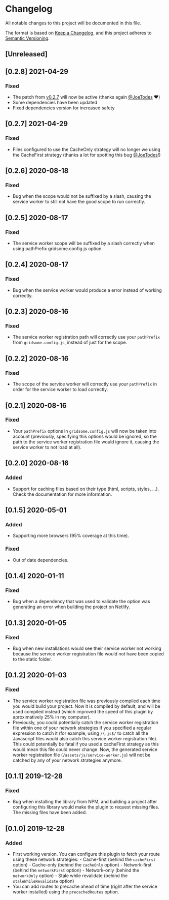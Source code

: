 # Changelog

All notable changes to this project will be documented in this file.

The format is based on [Keep a Changelog](https://keepachangelog.com/en/1.0.0/),
and this project adheres to [Semantic Versioning](https://semver.org/spec/v2.0.0.html).

## [Unreleased]

## [0.2.8] 2021-04-29

### Fixed

- The patch from [v0.2.7](#0-2-7-2021-04-29) will now be active (thanks again [@JoeTodes](https://github.com/JoeTodes) ❤️)
- Some dependencies have been updated
- Fixed dependencies version for increased safety

## [0.2.7] 2021-04-29

### Fixed

- Files configured to use the CacheOnly strategy will no longer we using the CacheFirst strategy (thanks a lot for spotting this bug [@JoeTodes](https://github.com/JoeTodes)!)

## [0.2.6] 2020-08-18

### Fixed

- Bug when the scope would not be suffixed by a slash, causing the service worker to still not have the good scope to run correctly.

## [0.2.5] 2020-08-17

### Fixed

- The service worker scope will be suffixed by a slash correctly when using pathPrefix gridsome.config.js option.

## [0.2.4] 2020-08-17

### Fixed

- Bug when the service worker would produce a error instead of working correctly.

## [0.2.3] 2020-08-16

### Fixed

- The service worker registration path will correctly use your `pathPrefix` from `gridsome.config.js`, instead of just for the scope.

## [0.2.2] 2020-08-16

### Fixed

- The scope of the service worker will correctly use your `pathPrefix` in order for the service worker to load correctly.

## [0.2.1] 2020-08-16

### Fixed

- Your `pathPrefix` options in `gridsome.config.js` will now be taken into account (previously, specifying this options would be ignored, so the path to the service worker registration file would ignore it, causing the service worker to not load at all).

## [0.2.0] 2020-08-16

### Added

- Support for caching files based on their type (html, scripts, styles, ...). Check the documentation for more information.

## [0.1.5] 2020-05-01

### Added

- Supporting more browsers (95% coverage at this time).

### Fixed

- Out of date dependencies.

## [0.1.4] 2020-01-11

### Fixed

- Bug when a dependency that was used to validate the option was generating an error when building the project on Netlify.

## [0.1.3] 2020-01-05

### Fixed

- Bug when new installations would see their service worker not working because the service worker registration file would not have been copied to the static folder.

## [0.1.2] 2020-01-03

### Fixed

- The service worker registration file was previously compiled each time you would build your project. Now it is compiled by default, and will be used compiled instead (which improved the speed of this plugin by aproximatively 25% in my computer).
- Previously, you could potentially catch the service worker registration file within one of your network strategies if you specified a regular expression to catch it (for example, using `/\.js$/` to catch all the Javascript files would also catch this service worker registration file). This could potentially be fatal if you used a cacheFirst strategy as this would mean this file could never change. Now, the generated service worker registration file (`/assets/js/service-worker.js`) will not be catched by any of your network strategies anymore.

## [0.1.1] 2019-12-28

### Fixed

- Bug when installing the library from NPM, and building a project after configuring this library would make the plugin to request missing files. The missing files have been added.

## [0.1.0] 2019-12-28

### Added

- First working version. You can configure this plugin to fetch your route using these network strategies: - Cache-first (behind the `cacheFirst` option) - Cache-only (behind the `cacheOnly` option) - Network-first (behind the `networkFirst` option) - Network-only (behind the `networkOnly` option) - Stale while revalidate (behind the `staleWhileRevalidate` option)
- You can add routes to precache ahead of time (right after the service worker installed) using the `precachedRoutes` option.
